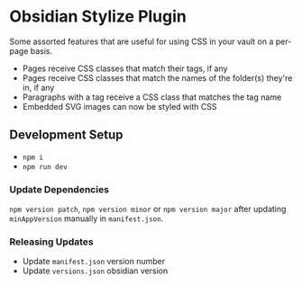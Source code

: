 # Obsidian Stylize Plugin

Some assorted features that are useful for using CSS in your vault on a per-page basis.

- Pages receive CSS classes that match their tags, if any
- Pages receive CSS classes that match the names of the folder(s) they're in, if any
- Paragraphs with a tag receive a CSS class that matches the tag name
- Embedded SVG images can now be styled with CSS

## Development Setup

- `npm i`
- `npm run dev`

### Update Dependencies

`npm version patch`, `npm version minor` or `npm version major` after updating `minAppVersion` manually in `manifest.json`.

### Releasing Updates

- Update `manifest.json` version number
- Update `versions.json` obsidian version